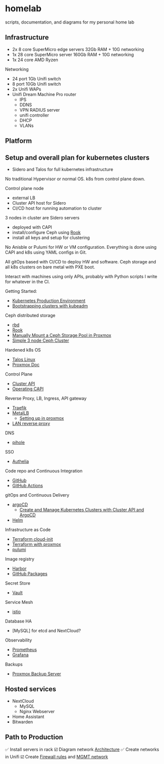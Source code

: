 # homelab
scripts, documentation, and diagrams for my personal home lab

## Infrastructure

* 2x 8 core SuperMicro edge servers 32Gb RAM + 10G networking
* 1x 28 core SuperMicro server 160Gb RAM + 10G networking
* 1x 24 core AMD Ryzen 

Networking

* 24 port 1Gb Unifi switch
* 8 port 10Gb Unifi switch
* 2x Unifi WAPs
* Unifi Dream Machine Pro router
    * IPS
    * DDNS
    * VPN RADIUS server
    * unifi controller
    * DHCP
    * VLANs

## Platform

## Setup and overall plan for kubernetes clusters

* Sidero and Talos for full kubernetes infrastructure

No traditional Hypervisor or normal OS. k8s from control plane down.

Control plane node
- external LB
- Cluster API host for Sidero
- CI/CD host for running automation to cluster

3 nodes in cluster are Sidero servers
- deployed with CAPI
- install/configure Ceph using [Rook](https://www.talos.dev/v1.0/kubernetes-guides/configuration/ceph-with-rook/)
- install all keys and setup for clustering

No Anisble or Pulumi for HW or VM configuration. Everything is done using CAPI and k8s using YAML configs in Git.

All gitOps based with CI/CD to deploy HW and software. Ceph storage and all k8s clusters on bare metal with PXE boot.

Interact with machines using only APIs, probably with Python scripts I write for whatever in the CI.

Getting Started:
* [Kubernetes Production Environment](https://kubernetes.io/docs/setup/production-environment/)
* [Bootstrapping clusters with kubeadm](https://kubernetes.io/docs/setup/production-environment/tools/kubeadm/)

Ceph distributed storage
* [rbd](https://kubernetes.io/docs/concepts/storage/volumes/#rbd)
* [Rook](https://rook.io/)
* [Manually Mount a Ceph Storage Pool in Proxmox](https://www.jamescoyle.net/how-to/1253-manually-mount-a-ceph-storage-pool-in-proxmox)
* [Simple 3 node Ceph Cluster](https://www.jamescoyle.net/how-to/1244-create-a-3-node-ceph-storage-cluster)

Hardened k8s OS
* [Talos Linux](https://www.talos.dev)
* [Proxmox Doc](https://www.talos.dev/docs/v0.14/virtualized-platforms/proxmox/#installation)

Control Plane
* [Cluster API](https://cluster-api.sigs.k8s.io/introduction.html)
* [Operating CAPI](https://www.youtube.com/watch?v=8yUDUhZ6ako&t=600s)

Reverse Proxy, LB, Ingress, API gateway
* [Traefik](https://doc.traefik.io/traefik/providers/kubernetes-ingress/)
* [MetalLB](https://metallb.universe.tf/installation/)
    * [Setting up in proxmox](https://canthonyscott.com/setting-up-a-k3s-kubernetes-cluster-within-proxmox/)
* [LAN reverse proxy](https://pve.proxmox.com/wiki/Web_Interface_Via_Nginx_Proxy)

DNS
* [pihole](https://pi-hole.net)

SSO
* [Authelia](https://www.authelia.com/docs/)

Code repo and Continuous Integration
* [GitHub](https://github.com)
* [GitHub Actions](https://github.com)

gitOps and Continuous Delivery 
* [argoCD](https://argo-cd.readthedocs.io/en/stable/)
    * [Create and Manage Kubernetes Clusters with Cluster API and ArgoCD](https://piotrminkowski.com/2021/12/03/create-kubernetes-clusters-with-cluster-api-and-argocd/)
* [Helm](https://helm.sh)

Infrastructure as Code
* [Terraform cloud-init](https://learn.hashicorp.com/tutorials/terraform/cloud-init)
* [Terraform with proxmox](https://austinsnerdythings.com/2021/09/01/how-to-deploy-vms-in-proxmox-with-terraform/)
* [pulumi](https://www.pulumi.com/docs/)

Image registry
* [Harbor](https://goharbor.io/)
* [GitHub Packages](https://github.com)

Secret Store
* [Vault](https://www.vaultproject.io/)

Service Mesh
* [istio](https://istio.io/)

Database HA
* [MySQL] for etcd and NextCloud?

Observability
* [Prometheus](https://prometheus.io/)
* [Grafana](https://grafana.com/)

Backups
* [Proxmox Backup Server](https://www.proxmox.com/en/proxmox-backup-server)

## Hosted services

* NextCloud
    * MySQL
    * Nginx Webserver
* Home Assistant
* Bitwarden

## Path to Production

✅ Install servers in rack
☑️ Diagram network [Architecture](https://www.microsoft.com/en-us/microsoft-365/business-insights-ideas/resources/tips-for-mapping-your-network-diagram)
✅ Create networks in Unifi
☑️ Create [Firewall rules](https://help.ui.com/hc/en-us/articles/115003173168-UniFi-UDM-USG-Introduction-to-Firewall-Rules#4) and [MGMT network](https://help.ui.com/hc/en-us/articles/115010254227-UniFi-USG-Firewall-How-to-Disable-InterVLAN-Routing#option%203)